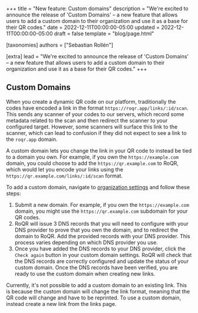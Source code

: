 +++
title = "New feature: Custom domains"
description = "We're excited to announce the release of 'Custom Domains' – a new feature that allows users to add a custom domain to their organization and use it as a base for their QR codes."
date = 2022-12-11T00:00:00-05:00
updated = 2022-12-11T00:00:00-05:00
draft = false
template = "blog/page.html"

[taxonomies]
authors = ["Sebastian Rollén"]

[extra]
lead = "We're excited to announce the release of 'Custom Domains' – a new feature that allows users to add a custom domain to their organization and use it as a base for their QR codes."
+++

## Custom Domains



When you create a dynamic QR code on our platform, traditionally the codes have encoded a link in the format `https://roqr.app/links/:id/scan`. This sends any scanner of your codes to our servers, which record some metadata related to the scan and then redirect the scanner to your configured target. However, some scanners will surface this link to the scanner, which can lead to confusion if they did not expect to see a link to the `roqr.app` domain.

A custom domain lets you change the link in your QR code to instead be tied to a domain you own. For example, if you own the `https://example.com` domain, you could choose to add the `https://qr.example.com` to RoQR, which would let you encode your links using the `https://qr.example.com/links/:id/scan` format. 

To add a custom domain, navigate to [organization settings](https://roqr.app/settings/organization) and follow these steps:

1. Submit a new domain. For example, if you own the `https://example.com` domain, you might use the `https://qr.example.com` subdomain for your QR codes.
2. RoQR will issue 3 DNS records that you will need to configure with your DNS provider to prove that you own the domain, and to redirect the domain to RoQR. Add the provided records with your DNS provider. This process varies depending on which DNS provider you use.
3. Once you have added the DNS records to your DNS provider, click the `Check again` button in your custom domain settings. RoQR will check that the DNS records are correctly configured and update the status of your custom domain. Once the DNS records have been verified, you are ready to use the custom domain when creating new links.

Currently, it's not possible to add a custom domain to an existing link. This is because the custom domain will change the link format, meaning that the QR code will change and have to be reprinted. To use a custom domain, instead create a new link from the links page.
